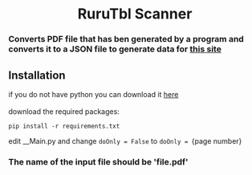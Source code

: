 <h1 align=center>RuruTbl Scanner</h1>
<h3>Converts PDF file that has ben generated by a program and converts it to a JSON file to generate data for <a href="https://rurutbl.luluhoy.tech/">this site</a></h3>

<h2>Installation</h2>

<p>if you do not have python you can download it <a href ="https://www.python.org/downloads"/>here</a>
</br>
</br>
download the required packages:
</p>

```
pip install -r requirements.txt
```

edit __Main.py and change 
`doOnly = False` to `doOnly = `{page number}
</br>

<h3>
The name of the input file should be 'file.pdf'
</h3>
